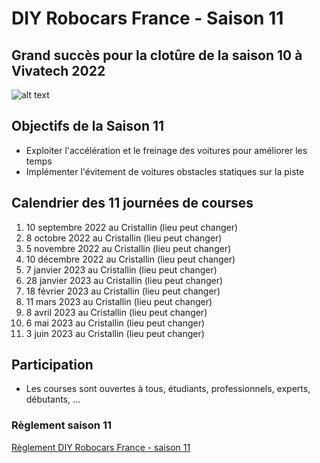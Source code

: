 DIY Robocars France - Saison 11
===

## Grand succès pour la clotûre de la saison 10 à Vivatech 2022
![alt text](https://roboracingleague.github.io/images/vivatech-2022-robocars-foule.jpg "Foule au Grand Prix Robocars Renault Digital - Vivatech 2022")  

## Objectifs de la Saison 11
* Exploiter l'accélération et le freinage des voitures pour améliorer les temps
* Implémenter l'évitement de voitures obstacles statiques sur la piste

## Calendrier des 11 journées de courses
1. 10 septembre 2022 au Cristallin (lieu peut changer)
2.  8 octobre   2022 au Cristallin (lieu peut changer)
3.  5 novembre  2022 au Cristallin (lieu peut changer)
4. 10 décembre  2022 au Cristallin (lieu peut changer)
5.  7 janvier   2023 au Cristallin (lieu peut changer)
6. 28 janvier   2023 au Cristallin (lieu peut changer)
7. 18 février   2023 au Cristallin (lieu peut changer)
8. 11 mars      2023 au Cristallin (lieu peut changer)
9.  8 avril     2023 au Cristallin (lieu peut changer)
10. 6 mai       2023 au Cristallin (lieu peut changer)
11. 3 juin      2023 au Cristallin (lieu peut changer)


## Participation
* Les courses sont ouvertes à tous, étudiants, professionnels, experts, débutants, ...

### Règlement saison 11 
[Règlement DIY Robocars France - saison 11](rules/robocars-season-11.md)

